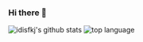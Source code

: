 ### Hi there 👋

<!--
**idisfkj/idisfkj** is a ✨ _special_ ✨ repository because its `README.md` (this file) appears on your GitHub profile.

Here are some ideas to get you started:

- 🔭 I’m currently working on ...
- 🌱 I’m currently learning ...
- 👯 I’m looking to collaborate on ...
- 🤔 I’m looking for help with ...
- 💬 Ask me about ...
- 📫 How to reach me: ...
- 😄 Pronouns: ...
- ⚡ Fun fact: ...
-->
![idisfkj's github stats](https://github-readme-stats.vercel.app/api?username=lndmflngs&show_icons=true)
![top language](https://github-readme-stats.vercel.app/api/top-langs/?username=lndmflngs&layout=compact&card_width=445)
